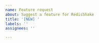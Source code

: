 ```yaml
---
name: Feature request
about: Suggest a feature for RedisShake
title: '[NEW] '
labels: ''
assignees: ''

---
```


